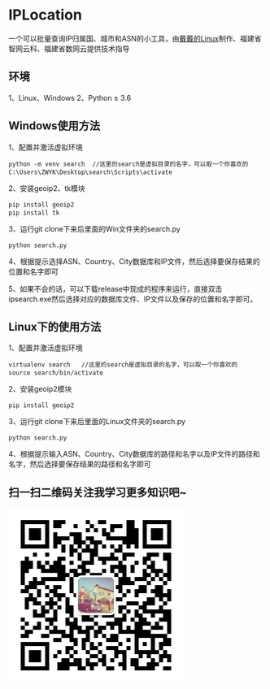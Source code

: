 # IPLocation
一个可以批量查询IP归属国、城市和ASN的小工具，由<a href="https://daishenghui.club">戴戴的Linux</a>制作、福建省智网云科、福建省数网云提供技术指导
## 环境
1、Linux、Windows
2、Python ≥ 3.6
## Windows使用方法
1、配置并激活虚拟环境
````
python -m venv search  //这里的search是虚拟目录的名字，可以取一个你喜欢的
C:\Users\ZWYK\Desktop\search\Scripts\activate
````
2、安装geoip2、tk模块
````
pip install geoip2
pip install tk
````
3、运行git clone下来后里面的Win文件夹的search.py
````
python search.py
````
4、根据提示选择ASN、Country、City数据库和IP文件，然后选择要保存结果的位置和名字即可

5、如果不会的话，可以下载release中现成的程序来运行，直接双击ipsearch.exe然后选择对应的数据库文件、IP文件以及保存的位置和名字即可。

## Linux下的使用方法
1、配置并激活虚拟环境
````
virtualenv search   //这里的search是虚拟目录的名字，可以取一个你喜欢的
source search/bin/activate
````
2、安装geoip2模块
````
pip install geoip2
````
3、运行git clone下来后里面的Linux文件夹的search.py
````
python search.py
````
4、根据提示输入ASN、Country、City数据库的路径和名字以及IP文件的路径和名字，然后选择要保存结果的路径和名字即可


## 扫一扫二维码关注我学习更多知识吧~

![戴戴的Linux](https://github.com/StephenJose-Dai/IPLocation/blob/master/daidailinux.jpg)
